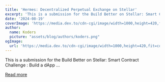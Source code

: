```yaml
---
title: 'Hermes: Decentralized Perpetual Exchange on Stellar'
excerpt: 'This is a submission for the Build Better on Stellar: Smart Contract Challenge : Build a dApp       ...'
date: '2024-08-19'
coverImage: 'https://media.dev.to/cdn-cgi/image/width=1000,height=420,fit=cover,gravity=auto,format=auto/https%3A%2F%2Fdev-to-uploads.s3.amazonaws.com%2Fuploads%2Farticles%2Fq6h38adviz76eua0ze7e.png'
author:
  name: Koders
  picture: "assets/blog/authors/koders.png"
ogImage:
  url: 'https://media.dev.to/cdn-cgi/image/width=1000,height=420,fit=cover,gravity=auto,format=auto/https%3A%2F%2Fdev-to-uploads.s3.amazonaws.com%2Fuploads%2Farticles%2Fq6h38adviz76eua0ze7e.png'
---
```


This is a submission for the Build Better on Stellar: Smart Contract Challenge : Build a dApp       ...

[Read more](https://dev.to/notishansingh/hermes-decentralized-perpetual-exchange-on-stellar-2l12)
